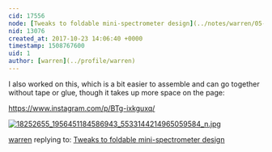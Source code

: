 ```yaml
---
cid: 17556
node: [Tweaks to foldable mini-spectrometer design](../notes/warren/05-04-2016/tweaks-to-foldable-mini-spectrometer-design)
nid: 13076
created_at: 2017-10-23 14:06:40 +0000
timestamp: 1508767600
uid: 1
author: [warren](../profile/warren)
---
```


I also worked on this, which is a bit easier to assemble and can go together without tape or glue, though it takes up more space on the page:

https://www.instagram.com/p/BTg-ixkguxq/

[![18252655_1956451184586943_5533144214965059584_n.jpg](https://publiclab.org/system/images/photos/000/022/003/large/18252655_1956451184586943_5533144214965059584_n.jpg)](https://publiclab.org/system/images/photos/000/022/003/large/18252655_1956451184586943_5533144214965059584_n.jpg)



[warren](../profile/warren) replying to: [Tweaks to foldable mini-spectrometer design](../notes/warren/05-04-2016/tweaks-to-foldable-mini-spectrometer-design)

